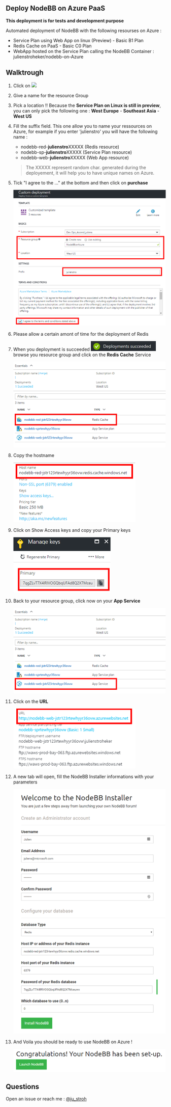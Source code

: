 ## Deploy NodeBB on Azure PaaS

**This deployment is for tests and development purpose** 

Automated deployment of NodeBB with the following resourses on Azure :
* Service Plan using Web App on linux (Preview) - Basic B1 Plan
* Redis Cache on PaaS - Basic C0 Plan
* WebApp hosted on the Service Plan calling the NodeBB Container : julienstroheker/nodebb-on-Azure

## Walktrough

1. Click on <a href="https://portal.azure.com/#create/Microsoft.Template/uri/https%3A%2F%2Fraw.githubusercontent.com%2Fjulienstroheker%2Fnodebb-on-azure%2Fmaster%2Fdeploy.json" target="_blank"><img src="http://azuredeploy.net/deploybutton.png"/></a>
2. Give a name for the resource Group
3. Pick a location !! Because the **Service Plan on Linux is still in preview**, you can only pick the following one : **West Europe** - **Southeast Asia** - **West US** 
4. Fill the suffix field. This one allow you to name your ressources on Azure, for example if you enter 'julienstro' you will have the following name : 
    * nodebb-red-**julienstro**XXXXX (Redis resource)
    * nodebb-sp-**julienstro**XXXXX (Service Plan resource)
    * nodebb-web-**julienstro**XXXXX (Web App resource)
    > The XXXXX represent random char. generated during the deployement, it will help you to have unique names on Azure.
5. Tick "I agree to the ..." at the bottom and then click on **purchase**

    ![](./media/CreateDeploy.png)

6. Please allow a certain amont of time for the deployment of Redis
7. When you deployment is succeeded ![](./media/DeploySucces.png) browse you resource group and click on the **Redis Cache** Service

    ![](./media/PickRedis.png)

8. Copy the hostname 

    ![](./media/Hostname.png)

9. Click on Show Access keys and copy your Primary keys

    ![](./media/PrimaryKey.png)

10. Back to your resource group, click now on your **App Service**

    ![](./media/PickWebApp.png)

11. Click on the **URL**

    ![](./media/BrowseWeb.png)

12. A new tab will open, fill the NodeBB Installer informations with your parameters

    ![](./media/NodeBBInstaller.png)

13. And Voila you should be ready to use NodeBB on Azure !

    ![](./media/Congrats.png)

## Questions 

Open an issue or reach me : [@ju_stroh](https://twitter.com/ju_stroh)